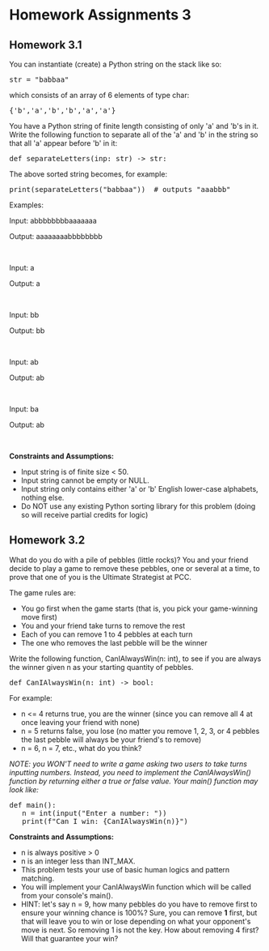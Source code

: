 # Homework Assignments 3

## Homework 3.1
You can instantiate (create) a Python string on the stack like so:

<pre>
str = "babbaa"
</pre>

which consists of an array of 6 elements of type char:

<pre>
{'b','a','b','b','a','a'}
</pre>

You have a Python string of finite length consisting of only 'a' and 'b's in it. Write the following function to 
separate all of the 'a' and 'b' in the string so that all 'a' appear before 'b' in it:

<pre>
def separateLetters(inp: str) -> str:
</pre>

The above sorted string becomes, for example: 

<pre>
print(separateLetters("babbaa"))  # outputs "aaabbb"
</pre>

Examples:

Input: abbbbbbbbaaaaaaa

Output: aaaaaaaabbbbbbbb

<br />

Input: a

Output: a

<br />

Input: bb

Output: bb

<br />

Input: ab

Output: ab

<br />

Input: ba

Output: ab

<br />

**Constraints and Assumptions:**

* Input string is of finite size < 50.
* Input string cannot be empty or NULL.
* Input string only contains either 'a' or 'b' English lower-case alphabets, nothing else.
* Do NOT use any existing Python sorting library for this problem (doing so will receive partial credits for logic)

## Homework 3.2
What do you do with a pile of pebbles (little rocks)? You and your friend decide to play a game to remove these 
pebbles, one or several at a time, to prove that one of you is the Ultimate Strategist at PCC.

The game rules are:

* You go first when the game starts (that is, you pick your game-winning move first)
* You and your friend take turns to remove the rest
* Each of you can remove 1 to 4 pebbles at each turn
* The one who removes the last pebble will be the winner

Write the following function, CanIAlwaysWin(n: int), to see if you are always the winner given n as your starting 
quantity of pebbles.

<pre>
def CanIAlwaysWin(n: int) -> bool: 
</pre>

For example:

* n <= 4 returns true, you are the winner (since you can remove all 4 at once leaving your friend with none)
* n = 5 returns false, you lose (no matter you remove 1, 2, 3, or 4 pebbles the last pebble will always be your 
friend's to remove)
* n = 6, n = 7, etc., what do you think?

*NOTE: you WON'T need to write a game asking two users to take turns inputting numbers. Instead, you need to 
implement the CanIAlwaysWin() function by returning either a true or false value. Your main() function may look like:*

<pre>
def main():
   n = int(input("Enter a number: "))
   print(f"Can I win: {CanIAlwaysWin(n)}")
</pre>

**Constraints and Assumptions:**

* n is always positive > 0
* n is an integer less than INT_MAX.
* This problem tests your use of basic human logics and pattern matching. 
* You will implement your CanIAlwaysWin function which will be called from your console's main().
* HINT: let's say n = 9, how many pebbles do you have to remove first to ensure your winning chance is 100%? Sure, 
you can remove **1** first, but that will leave you to win or lose depending on what your opponent's move is next. So 
removing 1 is not the key. How about removing 4 first? Will that guarantee your win?